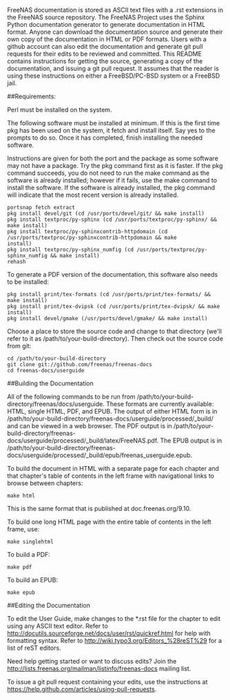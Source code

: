 FreeNAS documentation is stored as ASCII text files with a .rst
extensions in the FreeNAS source repository. The FreeNAS Project uses
the Sphinx Python documentation generator to generate documentation in
HTML format. Anyone can download the documentation source and generate
their own copy of the documentation in HTML or PDF formats. Users with a
github account can also edit the documentation and generate git pull
requests for their edits to be reviewed and committed. This README
contains instructions for getting the source, generating a copy of the
documentation, and issuing a git pull request. It assumes that the
reader is using these instructions on either a FreeBSD/PC-BSD system or
a FreeBSD jail.

##Requirements:

Perl must be installed on the system.

The following software must be installed at minimum. If this is the
first time pkg has been used on the system, it fetch and install itself.
Say yes to the prompts to do so. Once it has completed, finish
installing the needed software.

Instructions are given for both the port and the package as some
software may not have a package. Try the pkg command first as it is
faster. If the pkg command succeeds, you do not need to run the make
command as the software is already installed; however if it fails, use
the make command to install the software. If the software is already
installed, the pkg command will indicate that the most recent version is
already installed.

```
portsnap fetch extract
pkg install devel/git (cd /usr/ports/devel/git/ && make install)
pkg install textproc/py-sphinx (cd /usr/ports/textproc/py-sphinx/ && make install)
pkg install textproc/py-sphinxcontrib-httpdomain (cd /usr/ports/textproc/py-sphinxcontrib-httpdomain && make
install)
pkg install textproc/py-sphinx_numfig (cd /usr/ports/textproc/py-sphinx_numfig && make install)
rehash
```

To generate a PDF version of the documentation, this software also needs
to be installed:

```
pkg install print/tex-formats (cd /usr/ports/print/tex-formats/ && make install)
pkg install print/tex-dvipsk (cd /usr/ports/print/tex-dvipsk/ && make install)
pkg install devel/gmake (/usr/ports/devel/gmake/ && make install)
```

Choose a place to store the source code and change to that directory
(we'll refer to it as /path/to/your-build-directory). Then check out the
source code from git:

```
cd /path/to/your-build-directory
git clone git://github.com/freenas/freenas-docs
cd freenas-docs/userguide
```

##Building the Documentation

All of the following commands to be run from
/path/to/your-build-directory/freenas/docs/userguide. These formats are
currently available: HTML, single HTML, PDF, and EPUB. The output of
either HTML form is in
/path/to/your-build-directory/freenas-docs/userguide/processed/_build/
and can be viewed in a web browser. The PDF output is in
/path/to/your-build-directory/freenas-docs/userguide/processed/_build/latex/FreeNAS.pdf.
The EPUB output is in
/path/to/your-build-directory/freenas-docs/userguide/processed/_build/epub/freenas_userguide.epub.

To build the document in HTML with a separate page for each chapter and
that chapter's table of contents in the left frame with navigational
links to browse between chapters:

```
make html
```

This is the same format that is published at doc.freenas.org/9.10.

To build one long HTML page with the entire table of contents in the
left frame, use:

```
make singlehtml
```

To build a PDF:

```
make pdf
```

To build an EPUB:

```
make epub
```

##Editing the Documentation

To edit the User Guide, make changes to the *.rst file for the chapter
to edit using any ASCII text editor. Refer to
http://docutils.sourceforge.net/docs/user/rst/quickref.html for help
with formatting syntax. Refer to
http://wiki.typo3.org/Editors_%28reST%29 for a list of reST editors.

Need help getting started or want to discuss edits? Join the
http://lists.freenas.org/mailman/listinfo/freenas-docs mailing list.

To issue a git pull request containing your edits, use the instructions
at https://help.github.com/articles/using-pull-requests.
